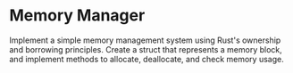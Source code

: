# Memory Manager

Implement a simple memory 
management system using Rust's
ownership and borrowing principles.
Create a struct that represents a 
memory block, and implement methods 
to allocate, deallocate, and check
memory usage.